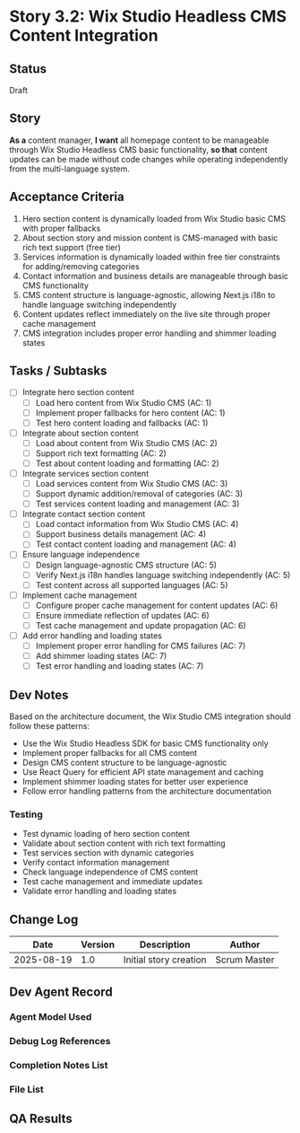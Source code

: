 # Story 3.2: Wix Studio Headless CMS Content Integration

## Status
Draft

## Story
**As a** content manager,
**I want** all homepage content to be manageable through Wix Studio Headless CMS basic functionality,
**so that** content updates can be made without code changes while operating independently from the multi-language system.

## Acceptance Criteria
1. Hero section content is dynamically loaded from Wix Studio basic CMS with proper fallbacks
2. About section story and mission content is CMS-managed with basic rich text support (free tier)
3. Services information is dynamically loaded within free tier constraints for adding/removing categories
4. Contact information and business details are manageable through basic CMS functionality
5. CMS content structure is language-agnostic, allowing Next.js i18n to handle language switching independently
6. Content updates reflect immediately on the live site through proper cache management
7. CMS integration includes proper error handling and shimmer loading states

## Tasks / Subtasks
- [ ] Integrate hero section content
  - [ ] Load hero content from Wix Studio CMS (AC: 1)
  - [ ] Implement proper fallbacks for hero content (AC: 1)
  - [ ] Test hero content loading and fallbacks (AC: 1)
- [ ] Integrate about section content
  - [ ] Load about content from Wix Studio CMS (AC: 2)
  - [ ] Support rich text formatting (AC: 2)
  - [ ] Test about content loading and formatting (AC: 2)
- [ ] Integrate services section content
  - [ ] Load services content from Wix Studio CMS (AC: 3)
  - [ ] Support dynamic addition/removal of categories (AC: 3)
  - [ ] Test services content loading and management (AC: 3)
- [ ] Integrate contact section content
  - [ ] Load contact information from Wix Studio CMS (AC: 4)
  - [ ] Support business details management (AC: 4)
  - [ ] Test contact content loading and management (AC: 4)
- [ ] Ensure language independence
  - [ ] Design language-agnostic CMS structure (AC: 5)
  - [ ] Verify Next.js i18n handles language switching independently (AC: 5)
  - [ ] Test content across all supported languages (AC: 5)
- [ ] Implement cache management
  - [ ] Configure proper cache management for content updates (AC: 6)
  - [ ] Ensure immediate reflection of updates (AC: 6)
  - [ ] Test cache management and update propagation (AC: 6)
- [ ] Add error handling and loading states
  - [ ] Implement proper error handling for CMS failures (AC: 7)
  - [ ] Add shimmer loading states (AC: 7)
  - [ ] Test error handling and loading states (AC: 7)

## Dev Notes
Based on the architecture document, the Wix Studio CMS integration should follow these patterns:
- Use the Wix Studio Headless SDK for basic CMS functionality only
- Implement proper fallbacks for all CMS content
- Design CMS content structure to be language-agnostic
- Use React Query for efficient API state management and caching
- Implement shimmer loading states for better user experience
- Follow error handling patterns from the architecture documentation

### Testing
- Test dynamic loading of hero section content
- Validate about section content with rich text formatting
- Test services section with dynamic categories
- Verify contact information management
- Check language independence of CMS content
- Test cache management and immediate updates
- Validate error handling and loading states

## Change Log
| Date | Version | Description | Author |
|------|---------|-------------|--------|
| 2025-08-19 | 1.0 | Initial story creation | Scrum Master |

## Dev Agent Record

### Agent Model Used

### Debug Log References

### Completion Notes List

### File List

## QA Results